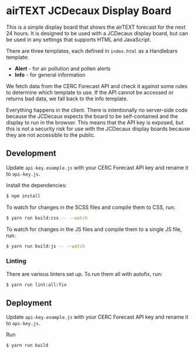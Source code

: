 # airTEXT JCDecaux Display Board

This is a simple display board that shows the airTEXT forecast for the next 24 hours. It is designed to be used with a JCDecaux display board, but can be used in any settings that supports HTML and JavaScript.

There are three templates, each defined in `index.html` as a Handlebars template:
- **Alert** - for air pollution and pollen alerts
- **Info** - for general information

We fetch data from the CERC Forecast API and check it against some rules to determine which template to use. If the API cannot be accessed or returns bad data, we fall back to the info template.

Everything happens in the client. There is intentionally no server-side code because the JCDecaux expects the board to be self-contained and the display to run in the browser. This means that the API key is exposed, but this is not a security risk for use with the JCDecaux display boards because they are not accessible to the public.

## Development

Update `api-key.example.js` with your CERC Forecast API key and rename it to `api-key.js`.

Install the dependencies:

```bash
$ npm install
```

To watch for changes in the SCSS files and compile them to CSS, run:

```bash
$ yarn run build:css -- --watch
```

To watch for changes in the JS files and compile them to a single JS file, run:

```bash
$ yarn run build:js -- --watch
```

### Linting

There are various linters set up. To run them all with autofix, run:

```bash
$ yarn run lint:all:fix
```

## Deployment

Update `api-key.example.js` with your CERC Forecast API key and rename it to `api-key.js`.

Run

```bash
$ yarn run build
```
